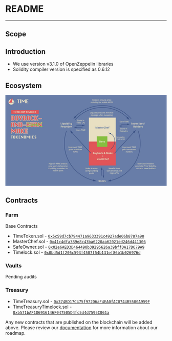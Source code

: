 # README

---

## Scope

## Introduction

- We use version v3.1.0 of OpenZeppelin libraries
- Solidity compiler version is specified as 0.6.12

## Ecosystem

![Buyback and Make Ecosystem](./images/buyback-and-make.jpeg)

## Contracts

### Farm

Base Contracts

- TimeToken.sol - [`0x5c59d7cb794471a9633391c4927ade06b8787a90`](https://polygonscan.com/token/0x5c59d7cb794471a9633391c4927ade06b8787a90)
- MasterChef.sol - [`0x41c4dfa389e8c43ba6220aa62021ed246d441306`](https://polygonscan.com/address/0x41c4dfa389e8c43ba6220aa62021ed246d441306)
- SafeOwner.sol - [`0x02e6AED3D464490b39295626a39bffDA17D679A9`](https://polygonscan.com/address/0x02e6AED3D464490b39295626a39bffDA17D679A9)
- Timelock.sol - [`0x0bd5d1f205c593f4587f54b131ef86b1b026976d`](https://polygonscan.com/address/0x0bd5d1f205c593f4587f54b131ef86b1b026976d)

### Vaults

Pending audits

### Treasury

- TimeTreasury.sol - [`0x374BD17C475f972D6aF4EA0fAC0744B5500A959F`](https://polygonscan.com/address/0x374bd17c475f972d6af4ea0fac0744b5500a959f)
- TimeTreasuryTimelock.sol - [`0xb571bAF1D6916146F047505D4fc5d4d7595C061a`](https://polygonscan.com/address/0xb571baf1d6916146f047505d4fc5d4d7595c061a)

Any new contracts that are published on the blockchain will be added above.
Please review our [documentation](https://docs.timeleap.finance) for more information about our roadmap.
